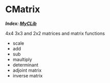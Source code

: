 # CMatrix

___Index: [MyCLib](../README.md)___

4x4 3x3 and 2x2 matrices and matrix functions
 - scale
 - add
 - sub
 - maultiply
 - determinant
 - adjoint matrix
 - inverse matrix

